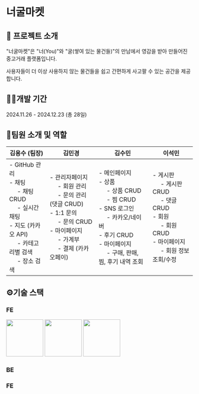 # 너굴마켓

## 🦝 프로젝트 소개
"너굴마켓"은 "너(You)"와 "굴(쌓여 있는 물건들)"의 만남에서 영감을 받아 만들어진 중고거래 플랫폼입니다.

사용자들이 더 이상 사용하지 않는 물건들을 쉽고 간편하게 사고팔 수 있는 공간을 제공합니다.

## 👩‍💻개발 기간
2024.11.26 - 2024.12.23 (총 28일)

## 👫팀원 소개 및 역할

| **김용수 (팀장)** | **김민경** | **김수민** | **이석민** |
|------------------|------------|------------|------------|
| - GitHub 관리<br>- 채팅<br>  &nbsp;&nbsp;&nbsp;&nbsp; - 채팅 CRUD<br>  &nbsp;&nbsp;&nbsp;&nbsp; - 실시간 채팅<br>- 지도 (카카오 API)<br>  &nbsp;&nbsp;&nbsp;&nbsp; - 카테고리별 검색<br>  &nbsp;&nbsp;&nbsp;&nbsp; - 장소 검색 | - 관리자페이지<br>  &nbsp;&nbsp;&nbsp;&nbsp; - 회원 관리<br>  &nbsp;&nbsp;&nbsp;&nbsp; - 문의 관리 (댓글 CRUD)<br>- 1:1 문의<br>  &nbsp;&nbsp;&nbsp;&nbsp; - 문의 CRUD<br>- 마이페이지<br>  &nbsp;&nbsp;&nbsp;&nbsp; - 가계부<br>  &nbsp;&nbsp;&nbsp;&nbsp; - 결제 (카카오페이) | - 메인페이지<br>- 상품<br>  &nbsp;&nbsp;&nbsp;&nbsp; - 상품 CRUD<br>  &nbsp;&nbsp;&nbsp;&nbsp; - 찜 CRUD<br>- SNS 로그인<br>  &nbsp;&nbsp;&nbsp;&nbsp; - 카카오/네이버<br>- 후기 CRUD<br>- 마이페이지<br>  &nbsp;&nbsp;&nbsp;&nbsp; - 구매, 판매, 찜, 후기 내역 조회 | - 게시판<br>  &nbsp;&nbsp;&nbsp;&nbsp; - 게시판 CRUD<br>  &nbsp;&nbsp;&nbsp;&nbsp; - 댓글 CRUD<br>- 회원<br>  &nbsp;&nbsp;&nbsp;&nbsp; - 회원 CRUD<br>- 마이페이지<br>  &nbsp;&nbsp;&nbsp;&nbsp; - 회원 정보 조회/수정 |

## ⚙기술 스택 
### FE
<img src="https://img.shields.io/badge/Node.js-5FA04E?style=flat-square&logo=Node.js&logoColor=white" width="100"/> <img src="https://img.shields.io/badge/React-61DAFB?style=flat-square&logo=React&logoColor=white" width="100"/> <img src="https://img.shields.io/badge/Chakra%20UI-319795?style=flat-square&logo=Chakra%20UI&logoColor=white" width="100"/>

### BE

### FE
